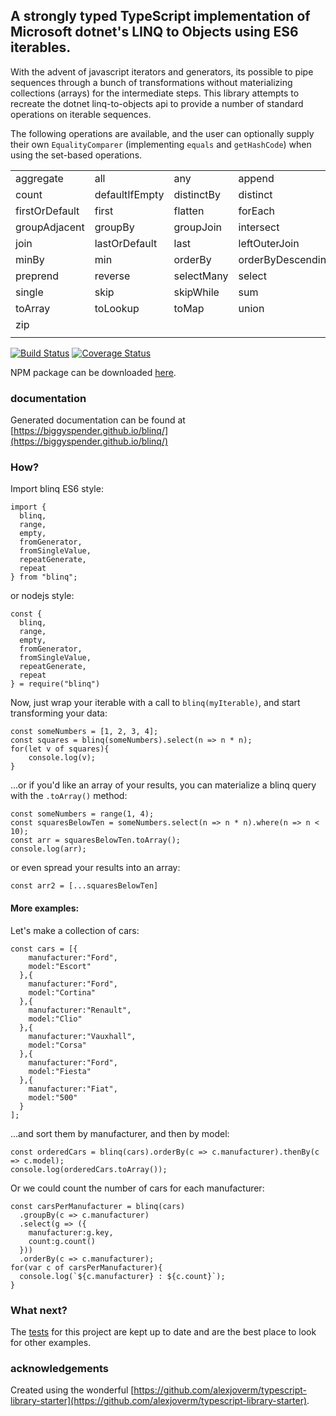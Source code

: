 ## A strongly typed TypeScript implementation of Microsoft dotnet's LINQ to Objects using ES6 iterables.

With the advent of javascript iterators and generators, its possible to pipe sequences through a bunch of transformations without materializing collections (arrays) for the intermediate steps. This library attempts to recreate the dotnet linq-to-objects api to provide a number of standard operations on iterable sequences.

The following operations are available, and the user can optionally supply their own `EqualityComparer` (implementing `equals` and `getHashCode`) when using the set-based operations.



| | | | | | | 
| --- | --- | --- | --- | --- | --- |
|aggregate       |all             |any         |append             |average             |concat            |
|count           |defaultIfEmpty  |distinctBy  |distinct           |elementAt           |except            |
|firstOrDefault  |first           |flatten     |forEach            |fullOuterGroupJoin  |fullOuterJoin     |
|groupAdjacent   |groupBy         |groupJoin   |intersect          |isSubsetOf          |isSupersetOf      |
|join            |lastOrDefault   |last        |leftOuterJoin      |maxBy               |max               |
|minBy           |min             |orderBy     |orderByDescending  |thenBy              |thenByDescending  |
|preprend        |reverse         |selectMany  |select             |sequenceEqual       |singleOrDefault   |
|single          |skip            |skipWhile   |sum                |take                |takeWhile         |
|toArray         |toLookup        |toMap       |union              |where               |zipAll            |
|zip             |
| | | | | | | 

[![Build Status](https://travis-ci.org/biggyspender/blinq.svg?branch=master)](https://travis-ci.org/biggyspender/blinq)
[![Coverage Status](https://coveralls.io/repos/github/biggyspender/blinq/badge.svg?branch=master)](https://coveralls.io/github/biggyspender/blinq?branch=master)

NPM package can be downloaded [here](https://www.npmjs.com/package/blinq).

### documentation

Generated documentation can be found at [https://biggyspender.github.io/blinq/](https://biggyspender.github.io/blinq/)

### How?

Import blinq ES6 style:

    import {
      blinq,
      range,
      empty,
      fromGenerator,
      fromSingleValue,
      repeatGenerate,
      repeat
    } from "blinq";

or nodejs style:

    const {
      blinq,
      range,
      empty,
      fromGenerator,
      fromSingleValue,
      repeatGenerate,
      repeat
    } = require("blinq")

Now, just wrap your iterable with a call to `blinq(myIterable)`, and start transforming your data:


    const someNumbers = [1, 2, 3, 4];
    const squares = blinq(someNumbers).select(n => n * n);
    for(let v of squares){
        console.log(v);
    }
    
...or if you'd like an array of your results, you can materialize a blinq query with the `.toArray()` method:

    const someNumbers = range(1, 4);
    const squaresBelowTen = someNumbers.select(n => n * n).where(n => n < 10);
    const arr = squaresBelowTen.toArray();
    console.log(arr);
  
or even spread your results into an array:

    const arr2 = [...squaresBelowTen]

#### More examples:

Let's make a collection of cars:

    const cars = [{
        manufacturer:"Ford",
        model:"Escort"
      },{
        manufacturer:"Ford",
        model:"Cortina"
      },{
        manufacturer:"Renault",
        model:"Clio"
      },{
        manufacturer:"Vauxhall",
        model:"Corsa"
      },{
        manufacturer:"Ford",
        model:"Fiesta"
      },{
        manufacturer:"Fiat",
        model:"500"
      }
    ];
    
...and sort them by manufacturer, and then by model:

    const orderedCars = blinq(cars).orderBy(c => c.manufacturer).thenBy(c => c.model);
    console.log(orderedCars.toArray());
    
Or we could count the number of cars for each manufacturer:

    const carsPerManufacturer = blinq(cars)
      .groupBy(c => c.manufacturer)
      .select(g => ({
        manufacturer:g.key, 
        count:g.count()
      }))
      .orderBy(c => c.manufacturer);
    for(var c of carsPerManufacturer){
      console.log(`${c.manufacturer} : ${c.count}`);
    }

### What next?

The [tests](https://github.com/biggyspender/blinq/tree/master/test) for this project are kept up to date and are the best place to look for other examples.


### acknowledgements

Created using the wonderful [https://github.com/alexjoverm/typescript-library-starter](https://github.com/alexjoverm/typescript-library-starter).

